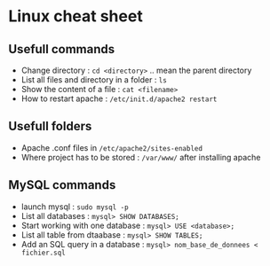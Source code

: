 # Linux cheat sheet

## Usefull commands
- Change directory : `cd <directory>` .. mean the parent directory
- List all files and directory in a folder : `ls`
- Show the content of a file : `cat <filename>`
- How to restart apache : `/etc/init.d/apache2 restart`


## Usefull folders
- Apache .conf files in `/etc/apache2/sites-enabled`
- Where project has to be stored : `/var/www/` after installing apache

## MySQL commands
- launch mysql : `sudo mysql -p`
- List all databases : `mysql> SHOW DATABASES;`
- Start working with one database : `mysql> USE <database>;`
- List all table from dtaabase : `mysql> SHOW TABLES;`
- Add an SQL query in a database : `mysql> nom_base_de_donnees < fichier.sql`
